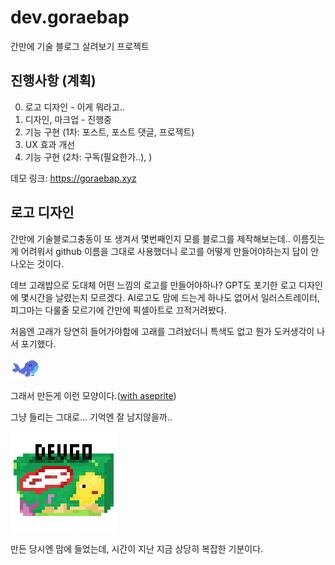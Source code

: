 # dev.goraebap
간만에 기술 블로그 살려보기 프로젝트

## 진행사항 (계획)
0. 로고 디자인 - 이게 뭐라고..
1. 디자인, 마크업 - 진행중
2. 기능 구현 (1차: 포스트, 포스트 댓글, 프로젝트)
3. UX 효과 개선
4. 기능 구현 (2차: 구독(필요한가..), )

데모 링크: https://goraebap.xyz

## 로고 디자인

간만에 기술블로그충동이 또 생겨서 몇번째인지 모를 블로그를 제작해보는데.. 이름짓는게 어려워서 github 이름을 그대로 사용했더니 로고를 어떻게 만들어야하는지 답이 안나오는 것이다.

데브 고래밥으로 도대체 어떤 느낌의 로고를 만들어야하나? GPT도 포기한 로고 디자인에 몇시간을 날렸는지 모르겠다. AI로고도 맘에 드는게 하나도 없어서 일러스트레이터, 피그마는 다룰줄 모르기에 간만에 픽셀아트로 끄적거려봤다.

처음엔 고래가 당연히 들어가야함에 고래를 그려놨더니 특색도 없고 뭔가 도커생각이 나서 포기했다.

![logo](./app/assets/images/Sprite-0001.gif)

그래서 만든게 이런 모양이다.([with aseprite](https://www.aseprite.org/))

그냥 들리는 그대로... 기억엔 잘 남지않을까..

![logo](./app/assets/images/dev-goraebap.png)

만든 당시엔 맘에 들었는데, 시간이 지난 지금 상당히 복잡한 기분이다.